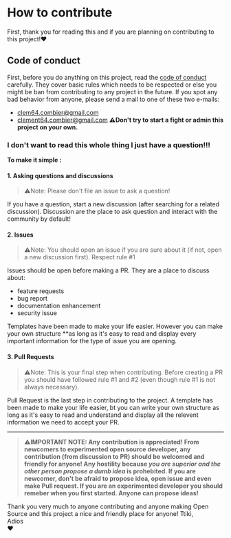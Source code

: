 # How to contribute 
First, thank you for reading this and if you are planning on contributing to this project!❤


## Code of conduct

First, before you do anything on this project, read the [code of conduct](url/to/coc) carefully. They cover basic rules which needs to be respected or else you might be ban from contributing to any project in the future.
If you spot any bad behavior from anyone, please send a mail to one of these two e-mails:
* [clem64.combier@gmail.com](mailto:clem64.combier@gmail.com)
* [clement64.combier@gmail.com](mailto:clement64.combier@gmail.com)
**⚠Don't try to start a fight or admin this project on your own.**

### I don't want to read this whole thing I just have a question!!!

**To make it simple :**

#### 1. Asking questions and discussions

>⚠Note: Please don't file an issue to ask a question!

If you have a question, start a new discussion (after searching for a related discussion). Discussion are the place to ask question and interact with the community by default!


#### 2. Issues

>⚠Note: You should open an issue if you are sure about it (if not, open a new discussion first). Respect rule #1

Issues should be open before making a PR. They are a place to discuss about:
* feature requests
* bug report
* documentation enhancement
* security issue

Templates have been made to make your life easier. However you can make your own structure **as long as it's easy to read and display every important information for the type of issue you are opening.


#### 3. Pull Requests

>⚠Note: This is your final step when contributing. Before creating a PR you should have followed rule #1 and #2 (even though rule #1 is not always necessary).

Pull Request is the last step in contributing to the project. A template has been made to make your life easier, bt you can write your own structure as long as it's easy to read and understand and display all the relevent information we need to accept your PR.

---

>**⚠IMPORTANT NOTE: Any contribution is appreciated! From newcomers to experimented open source developer, any contribution (from discussion to PR) should be welcomed and friendly for anyone!
>Any hostility because ***you are superior and the other person propose a dumb idea*** is prohebited. If you are newcomer, don't be afraid to propose idea, open issue and even make Pull request.
>If you are an experimented developer you should remeber when you first started. Anyone can propose ideas!**

Thank you very much to anyone contributing and anyone making Open Source and this project a nice and friendly place for anyone!
Ttiki,<br/>
Adios<br/>
❤
